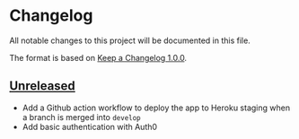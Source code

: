 # Changelog

All notable changes to this project will be documented in this file.

The format is based on [Keep a Changelog 1.0.0].

## [Unreleased]

- Add a Github action workflow to deploy the app to Heroku staging when a branch
  is merged into `develop`
- Add basic authentication with Auth0

[unreleased]: TODO
[keep a changelog 1.0.0]: https://keepachangelog.com/en/1.0.0/
